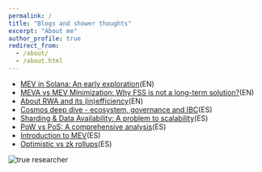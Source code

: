 ```yaml
---
permalink: /
title: "Blogs and shower thoughts"
excerpt: "About me"
author_profile: true
redirect_from: 
  - /about/
  - /about.html
---
```


* [MEV in Solana: An early exploration](https://utonium.medium.com/mev-in-solana-an-early-exploration-4d7421b1f49b)(EN)
* [MEVA vs MEV Minimization: Why FSS is not a long-term solution?](https://utonium.medium.com/meva-vs-mev-minimization-why-fss-is-not-a-long-term-solution-511064464867)(EN)
* [About RWA and its (in)efficiency](https://www.notion.so/makergrowth/RWA-EN-4158312ad12e4421875d19f154a21fba)(EN)
* [Cosmos deep dive - ecosystem, governance and IBC](https://mirror.xyz/seedlatam.eth/8rrVyr13gq1VtTC6S9Ryoql8PgGKeE6P2XLlcxPLeOo)(ES)
* [Sharding & Data Availability: A problem to scalability](https://mirror.xyz/seedlatam.eth/fJPdJSSacuQA9l4VHq_l9PP0xvA45SmFt778BK8NCms)(ES)
* [PoW vs PoS: A comprehensive analysis](https://mirror.xyz/seedlatam.eth/DzJBQhrseL5zj4a9288I-BkqLiJh8ZvqhvIwKMMP9K4)(ES)
* [Introduction to MEV](https://mirror.xyz/seedlatam.eth/nU0v23aHxFI7Aml-7JJr0i0VQyhzzLYqkqDnypxVN2Y)(ES)
* [Optimistic vs zk rollups](https://utonium.medium.com/c%C3%B3mo-escala-ethereum-a-trav%C3%A9s-de-soluciones-de-layer-2-ebaef7a2b2f3)(ES)


![true researcher](/images/editing/simpsss.png)
